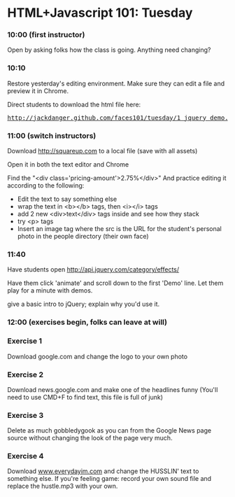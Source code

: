 # HTML+Javascript 101: Tuesday

### 10:00 (first instructor)

Open by asking folks how the class is going. Anything need changing?

### 10:10

Restore yesterday's editing environment. Make sure they can edit a file
and preview it in Chrome.

Direct students to download the html file here:
<pre>
<a
href="http://jackdanger.github.com/faces101/tuesday/1_jquery_demo.html"
>http://jackdanger.github.com/faces101/tuesday/1_jquery_demo.html</a>
</pre>


### 11:00 (switch instructors)

Download http://squareup.com to a local file (save with all assets)

Open it in both the text editor and Chrome

Find the "&lt;div class='pricing-amount'&gt;2.75%&lt;/div&gt;" And practice editing
it according to the following:

* Edit the text to say something else
* wrap the text in &lt;b&gt;&lt;/b&gt; tags, then &lt;i&gt;&lt;/i&gt; tags
* add 2 new &lt;div&gt;text&lt;/div&gt; tags inside and see how they stack
* try &lt;p&gt; tags
* Insert an image tag where the src is the URL for the student's
  personal photo in the people directory (their own face)

### 11:40

Have students open http://api.jquery.com/category/effects/

Have them click 'animate' and scroll down to the first 'Demo' line. Let
them play for a minute with demos.

give a basic intro to jQuery; explain why you'd use it.

### 12:00 (exercises begin, folks can leave at will)

### Exercise 1
Download google.com and change the logo to your own photo
### Exercise 2
Download news.google.com and make one of the headlines funny
(You'll need to use CMD+F to find text, this file is full of junk)
### Exercise 3
Delete as much gobbledygook as you can from the Google News page source
without changing the look of the page very much.
### Exercise 4
Download www.everydayim.com and change the HUSSLIN' text to something else. If
you're feeling game: record your own sound file and replace the
hustle.mp3 with your own.

